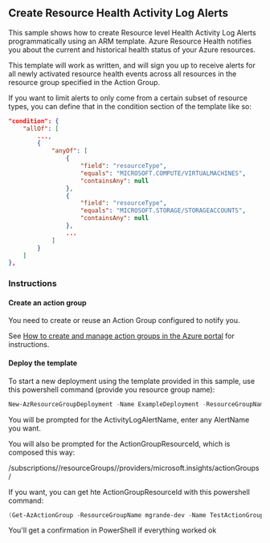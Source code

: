 ## Create Resource Health Activity Log Alerts

This sample shows how to create Resource level Health Activity Log Alerts programmatically using an ARM template. Azure Resource Health 
notifies you about the current and historical health status of your Azure resources.

This template will work as written, and will sign you up to receive alerts for all newly activated resource health events across all resources 
in the resource group specified in the Action Group.


If you want to limit alerts to only come from a certain subset of resource types, you can define that in the condition section of the template 
like so:

```json
"condition": {
    "allOf": [
        ...,
        {
            "anyOf": [
                {
                    "field": "resourceType",
                    "equals": "MICROSOFT.COMPUTE/VIRTUALMACHINES",
                    "containsAny": null
                },
                {
                    "field": "resourceType",
                    "equals": "MICROSOFT.STORAGE/STORAGEACCOUNTS",
                    "containsAny": null
                },
                ...
            ]
        }
    ]
},
```

### Instructions

#### Create an action group

You need to create or reuse an Action Group configured to notify you. 

See [How to create and manage action groups in the Azure portal](https://docs.microsoft.com/azure/azure-monitor/platform/action-groups) for instructions.


#### Deploy the template


To start a new deployment using the template provided in this sample, use this powershell command (provide you resource group name):

```powershell
New-AzResourceGroupDeployment -Name ExampleDeployment -ResourceGroupName <resourceGroup> -TemplateFile resourcehealth.json
```

You will be prompted for the ActivityLogAlertName, enter any AlertName you want.

You will also be prompted for the ActionGroupResourceId, which is composed this way:

 /subscriptions/<subscriptionId>/resourceGroups/<resourceGroup>/providers/microsoft.insights/actionGroups/<actionGroup>

If you want, you can get hte ActionGroupResourceId with this powershell command:

```powershell
(Get-AzActionGroup -ResourceGroupName mgrande-dev -Name TestActionGroup).Id
```

You'll get a confirmation in PowerShell if everything worked ok